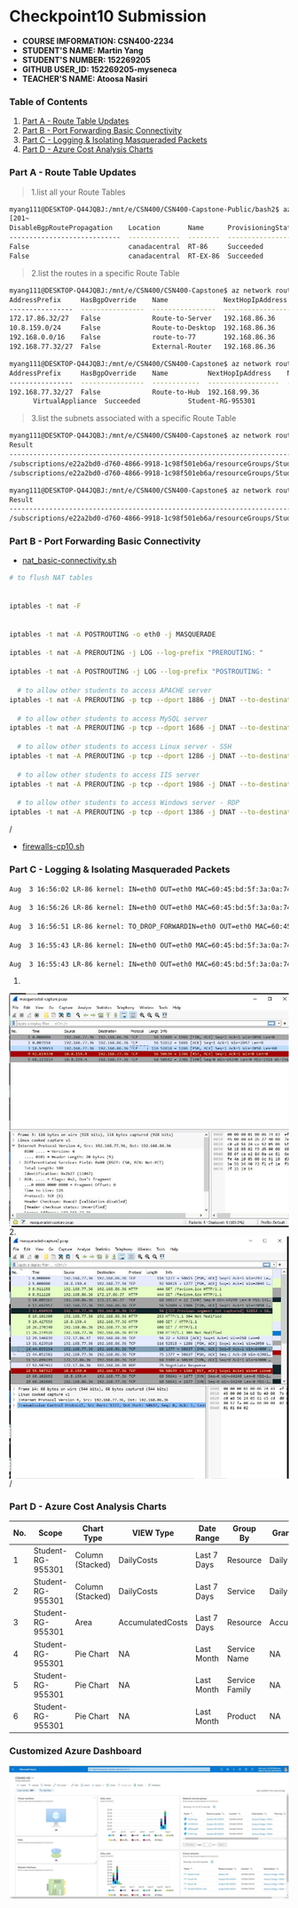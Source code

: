 # Checkpoint10 Submission

- **COURSE IMFORMATION: CSN400-2234**
- **STUDENT'S NAME: Martin Yang**
- **STUDENT'S NUMBER: 152269205**
- **GITHUB USER_ID: 152269205-myseneca**
- **TEACHER'S NAME: Atoosa Nasiri**


### Table of Contents

1. [Part A - Route Table Updates](#part-a---route-table-updates)
2. [Part B - Port Forwarding Basic Connectivity](#part-b---port-forwarding-basic-connectivity)
3. [Part C - Logging & Isolating Masqueraded Packets](#part-c---logging--isolating-masqueraded-packets)
4. [Part D - Azure Cost Analysis Charts](#part-d---azure-cost-analysis-charts)



### Part A - Route Table Updates
>1.list all your Route Tables
```bash
myang111@DESKTOP-Q44JQBJ:/mnt/e/CSN400/CSN400-Capstone-Public/bash2$ az network route-table list --output table
[201~
DisableBgpRoutePropagation    Location       Name      ProvisioningState    ResourceGroup      ResourceGuid
----------------------------  -------------  --------  -------------------  -----------------  ------------------------------------
False                         canadacentral  RT-86     Succeeded            Student-RG-955301  1fda2bbe-9021-4f48-97c0-f27c0f58b74f
False                         canadacentral  RT-EX-86  Succeeded            Student-RG-955301  8a2dfea0-daa6-465e-a14d-37bee177761d
```
>2.list the routes in a specific Route Table
```bash
myang111@DESKTOP-Q44JQBJ:/mnt/e/CSN400/CSN400-Capstone$ az network route-table route list --resource-group Student-RG-955301 --route-table-name RT-86 -o table
AddressPrefix     HasBgpOverride    Name              NextHopIpAddress    NextHopType       ProvisioningState    ResourceGroup  
----------------  ----------------  ----------------  ------------------  ----------------  -------------------  -----------------
172.17.86.32/27   False             Route-to-Server   192.168.86.36       VirtualAppliance  Succeeded            Student-RG-955301
10.8.159.0/24     False             Route-to-Desktop  192.168.86.36       VirtualAppliance  Succeeded            Student-RG-955301
192.168.0.0/16    False             route-to-77       192.168.86.36       VirtualAppliance  Succeeded            Student-RG-955301
192.168.77.32/27  False             External-Router   192.168.86.36       VirtualAppliance  Succeeded            Student-RG-955301
```
```bash
myang111@DESKTOP-Q44JQBJ:/mnt/e/CSN400/CSN400-Capstone$ az network route-table route list --resource-group Student-RG-955301 --route-table-name RT-EX-86 -o table
AddressPrefix     HasBgpOverride    Name          NextHopIpAddress    NextHopType       ProvisioningState    ResourceGroup      
----------------  ----------------  ------------  ------------------  ----------------  -------------------  -----------------  
192.168.77.32/27  False             Route-to-Hub  192.168.99.36 
      VirtualAppliance  Succeeded            Student-RG-955301 
```
>3.list the subnets associated with a specific Route Table
```bash
myang111@DESKTOP-Q44JQBJ:/mnt/e/CSN400/CSN400-Capstone$ az network route-table show --name RT-86 --resource-group Student-RG-955301 --query "subnets[].id" --output table
Result
-----------------------------------------------------------------------------------------------------------------------------------------------------------------------------------
/subscriptions/e22a2bd0-d760-4866-9918-1c98f501eb6a/resourceGroups/Student-RG-955301/providers/Microsoft.Network/virtualNetworks/Server-86/subnets/SN1
/subscriptions/e22a2bd0-d760-4866-9918-1c98f501eb6a/resourceGroups/Student-RG-955301/providers/Microsoft.Network/virtualNetworks/Student-955301-vnet/subnets/Virtual-Desktop-Client
```
```bash
myang111@DESKTOP-Q44JQBJ:/mnt/e/CSN400/CSN400-Capstone$ az network route-table show --name RT-EX-86 --resource-group Student-RG-955301 --query "subnets[].id" --output table
Result
------------------------------------------------------------------------------------------------------------------------------------------------------
/subscriptions/e22a2bd0-d760-4866-9918-1c98f501eb6a/resourceGroups/Student-RG-955301/providers/Microsoft.Network/virtualNetworks/Router-86/subnets/SN1
```

### Part B - Port Forwarding Basic Connectivity

- [nat_basic-connectivity.sh](./content/nat_basic-connectivity.sh)
```bash
# to flush NAT tables


iptables -t nat -F


iptables -t nat -A POSTROUTING -o eth0 -j MASQUERADE

iptables -t nat -A PREROUTING -j LOG --log-prefix "PREROUTING: "

iptables -t nat -A POSTROUTING -j LOG --log-prefix "POSTROUTING: "

  # to allow other students to access APACHE server
iptables -t nat -A PREROUTING -p tcp --dport 1886 -j DNAT --to-destination 172.17.86.37:80

  # to allow other students to access MySQL server
iptables -t nat -A PREROUTING -p tcp --dport 1686 -j DNAT --to-destination 172.17.86.37:3306

  # to allow other students to access Linux server - SSH
iptables -t nat -A PREROUTING -p tcp --dport 1286 -j DNAT --to-destination 172.17.86.37:22

  # to allow other students to access IIS server
iptables -t nat -A PREROUTING -p tcp --dport 1986 -j DNAT --to-destination 172.17.86.36:80

  # to allow other students to access Windows server - RDP
iptables -t nat -A PREROUTING -p tcp --dport 1386 -j DNAT --to-destination 172.17.86.36:3389

```

/

- [firewalls-cp10.sh](./content/firewalls-cp10.sh)

### Part C - Logging & Isolating Masqueraded Packets


```bash
Aug  3 16:56:02 LR-86 kernel: IN=eth0 OUT=eth0 MAC=60:45:bd:5f:3a:0a:74:83:ef:d3:50:5d:08:00 SRC=192.168.77.36 DST=172.17.86.37 LEN=100 TOS=0x00 PREC=0x00 TTL=125 ID=11047 DF PROTO=TCP SPT=52818 DPT=22 WINDOW=2050 RES=0x00 ACK PSH URGP=0

Aug  3 16:56:26 LR-86 kernel: IN=eth0 OUT=eth0 MAC=60:45:bd:5f:3a:0a:74:83:ef:d3:50:5d:08:00 SRC=10.8.159.4 DST=172.17.86.36 LEN=40 TOS=0x00 PREC=0x00 TTL=127 ID=10876 DF PROTO=TCP SPT=50639 DPT=3389 WINDOW=0 RES=0x00 ACK RST URGP=0

Aug  3 16:56:51 LR-86 kernel: TO_DROP_FORWARDIN=eth0 OUT=eth0 MAC=60:45:bd:5f:3a:0a:74:83:ef:d3:50:5d:08:00 SRC=10.8.159.4 DST=192.168.77.36 LEN=52 TOS=0x00 PREC=0x00 TTL=127 ID=10889 DF PROTO=TCP SPT=50642 DPT=3306 WINDOW=64240 RES=0x00 SYN URGP=0

Aug  3 16:55:43 LR-86 kernel: IN=eth0 OUT=eth0 MAC=60:45:bd:5f:3a:0a:74:83:ef:d3:50:5d:08:00 SRC=192.168.77.36 DST=172.17.86.36 LEN=40 TOS=0x00 PREC=0x00 TTL=125 ID=11014 DF PROTO=TCP SPT=52809 DPT=80 WINDOW=2050 RES=0x00 ACK FIN URGP=0

Aug  3 16:55:43 LR-86 kernel: IN=eth0 OUT=eth0 MAC=60:45:bd:5f:3a:0a:74:83:ef:d3:50:5d:08:00 SRC=192.168.77.36 DST=172.17.86.37 LEN=40 TOS=0x00 PREC=0x00 TTL=125 ID=11017 DF PROTO=TCP SPT=52812 DPT=80 WINDOW=2047 RES=0x00 ACK URGP=0

```
1.
<img src="./content/Masqueraded-Packets.jpg" alt="M-packets" style="float: left; margin-right: 10px;" />
2.
<img src="./content/Masqueraded-Packets-20.jpg" alt="M-packets20" style="float: left; margin-right: 10px;" />


/



### Part D - Azure Cost Analysis Charts

| No. | Scope | Chart Type | VIEW Type |  Date Range | Group By | Granularity| Example |
|-|-|-|-|-|-|-|-|
|1|Student-RG-955301| Column (Stacked) | DailyCosts | Last 7 Days | Resource | Daily | <img src="./content/image1.jpg" alt="Daily Cost Barchart" style="float: left; margin-right: 10px;" /> |
|2|Student-RG-955301| Column (Stacked) | DailyCosts | Last 7 Days | Service | Daily | <img src="./content/image2.jpg" alt="Daily Cost Service-Barchart.jpg" style="float: left; margin-right: 10px;" /> |
|3|Student-RG-955301| Area| AccumulatedCosts | Last 7 Days | Resource | Accumulated | <img src="./content/image3.jpg" alt="Accumulated Resource Barchart" style="float: left; margin-right: 10px;" /> |
|4|Student-RG-955301| Pie Chart | NA | Last Month | Service Name | NA | <img src="./content/image4.jpg" alt="Service Name Piechart" style="float: left; margin-right: 10px;" /> |
|5|Student-RG-955301| Pie Chart | NA | Last Month | Service Family | NA | <img src="./content/image5.jpg" alt="Service Family Piechart" style="float: left; margin-right: 10px;" /> |
|6|Student-RG-955301| Pie Chart | NA | Last Month | Product | NA | <img src="./content/image6.jpg" alt="Product Piechart" style="float: left; margin-right: 10px;" /> |

### Customized Azure Dashboard

<img src="./content/dashboard.jpg" alt="Dashboard Sample" style="float: left; margin-right: 10px;" />